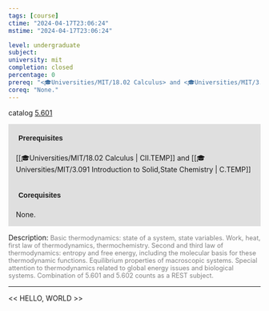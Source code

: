 ```yaml
---
tags: [course]
ctime: "2024-04-17T23:06:24"
mstime: "2024-04-17T23:06:24"

level: undergraduate
subject: 
university: mit
completion: closed
percentage: 0
prereq: "<🎓Universities/MIT/18.02 Calculus> and <🎓Universities/MIT/3.091 Introduction to Solid,State Chemistry>"
coreq: "None."
---
```


catalog [5.601](http://student.mit.edu/catalog/m5b.html#5.601)

<span style="display: block; padding: 15px; background-color: rgb(100, 100, 100, 0.2);"><font id="m_prereq3268_0" style="display: block; font-family: Arial, sans-serif; font-weight: bold; padding: 5px">Prerequisites</font><br><span id="prereq3268_0">[[🎓Universities/MIT/18.02 Calculus | CII.TEMP]] and [[🎓Universities/MIT/3.091 Introduction to Solid,State Chemistry | C.TEMP]]</span></span>
<span style="display: block; padding: 15px; background-color: rgb(100, 100, 100, 0.2);"><font id="m_coreq3268_0" style="display: block; font-family: Arial, sans-serif; font-weight: bold; padding: 5px">Corequisites</font><br><span id="coreq3268_0">None.</span></span>

<font style="">Description:</font>
<font style="color: grey; font-size: 0.8rem;">Basic thermodynamics: state of a system, state variables. Work, heat, first law of thermodynamics, thermochemistry. Second and third law of thermodynamics: entropy and free energy, including the molecular basis for these thermodynamic functions. Equilibrium properties of macroscopic systems. Special attention to thermodynamics related to global energy issues and biological systems. Combination of 5.601 and 5.602 counts as a REST subject.</font>



---

<< HELLO, WORLD >>

